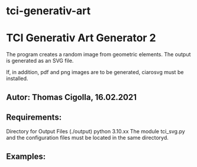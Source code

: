 # tci-generativ-art
# TCI Generativ Art Generator 2
The program creates a random image from geometric elements. 
The output is generated as an SVG file.

If, in addition, pdf and png images are to be generated, ciarosvg must be installed.

Autor: Thomas Cigolla, 16.02.2021
---------------------------------------------------------------
## Requirements: 
Directory for Output Files (./output)
python 3.10.xx
The module tci_svg.py and the configuration files must be located in the same directoryd.

## Examples:
